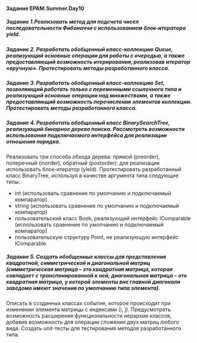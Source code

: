#### Задание EPAM.Summer.Day10

##### Задание 1.Реализовать метод для подсчета чисел последовательности Фибоначчи с использованием блок-итератора yield.
##### Задание 2. Разработать обобщенный класс-коллекцию Queue, реализующий основные операции для работы с очередью, а также предоставляющий возможность итерирования, реализовав итератор «вручную». Протестировать методы разработанного класса.
##### Задание 3. Разработать обобщенный класс-коллекцию Set, позволяющий работать только с переменными ссылочного типа и реализующий основные операции над множествами, а также предоставляющий возможность перечисления элементов коллекции. Протестировать методы разработанного класса.
##### Задание 4. Разработать обобщенный класс BinarySearchTree, реализующий бинарное дерево поиска. Рассмотреть возможности использования подключаемого интерфейса для реализации отношения порядка. 
Реализовать три способа обхода дерева: прямой (preorder), поперечный (inorder), обратный (postorder): для реализации использовать блок-итератор (yield). 
Протестировать разработанный класс BinaryTree<TItem>, используя в качестве аргумента типа следующие типы:
-	int (использовать сравнение по умолчанию и подключаемый компаратор)
-	string (использовать сравнение по умолчанию и подключаемый компаратор)
-	пользовательский класс Book, реализующий интерфейс IComparable (использовать сравнение по умолчанию и подключаемый компаратор)
-	пользовательскую структуру Point, не реализующую интерфейс IComparable.
##### Задание 5. Создать обобщенные классы для представления квадратной, симметрической и диагональной матриц (симметрическая матрица – это квадратная матрица, которая совпадает с транспонированной к ней; диагональная матрица – это квадратная матрица, у которой элементы вне главной диагонали заведомо имеют значения по умолчанию типа элемента).
Описать в созданных классах событие, которое происходит при изменении элемента матрицы с индексами (i, j). 
Предусмотреть возможность расширения функциональности иерархии классов, добавив возможность для операции сложения двух матриц любого вида.
Создать unit-тесты для тестирования методов разработанного типа.
